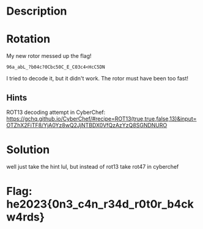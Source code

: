 # Description

# Rotation

My new rotor messed up the flag!

`96a_abL_?b04c?0Cbc50C_E_C03c4<HcC5DN`

I tried to decode it, but it didn't work. The rotor must have been too fast!

## Hints

ROT13 decoding attempt in CyberChef: <https://gchq.github.io/CyberChef/#recipe=ROT13(true,true,false,13)&input=OTZhX2FiTF8/YjA0Yz8wQ2JjNTBDX0VfQzAzYzQ8SGNDNURO>

# Solution

well just take the hint lul, but instead of rot13 take rot47 in cyberchef

# Flag: he2023{0n3_c4n_r34d_r0t0r_b4ckw4rds}
